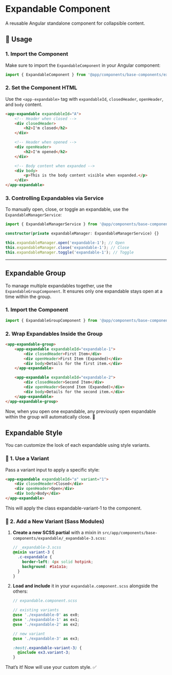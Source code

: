 # Expandable Component

A reusable Angular standalone component for collapsible content.

## 🚀 Usage

### 1. Import the Component
Make sure to import the `ExpandableComponent` in your Angular component:

```typescript
import { ExpandableComponent } from '@app/components/base-components/expandable/expandable.component';
```

### 2. Set the Component HTML
Use the `<app-expandable>` tag with `expandableId`, `closedHeader`, `openHeader`, and `body` content.

```html
<app-expandable expandableId="A">
    <!-- Header when closed -->
    <div closedHeader>
        <h2>I'm closed</h2>
    </div>

    <!-- Header when opened -->
    <div openHeader>
        <h2>I'm opened</h2>
    </div>

    <!-- Body content when expanded -->
    <div body>
        <p>This is the body content visible when expanded.</p>
    </div>
</app-expandable>
```

### 3. Controlling Expandables via Service
To manually open, close, or toggle an expandable, use the `ExpandableManagerService`:

```typescript
import { ExpandableManagerService } from '@app/components/base-components/expandable-manager.service';

constructor(private expandableManager: ExpandableManagerService) {}

this.expandableManager.open('expandable-1'); // Open
this.expandableManager.close('expandable-1'); // Close
this.expandableManager.toggle('expandable-1'); // Toggle
```

---

## Expandable Group

To manage multiple expandables together, use the `ExpandableGroupComponent`. It ensures only one expandable stays open at a time within the group.

### 1. Import the Component
```typescript
import { ExpandableGroupComponent } from '@app/components/base-components/expandable/expandable-group.component';
```

### 2. Wrap Expandables Inside the Group
```html
<app-expandable-group>
    <app-expandable expandableId="expandable-1">
        <div closedHeader>First Item</div>
        <div openHeader>First Item (Expanded)</div>
        <div body>Details for the first item.</div>
    </app-expandable>

    <app-expandable expandableId="expandable-2">
        <div closedHeader>Second Item</div>
        <div openHeader>Second Item (Expanded)</div>
        <div body>Details for the second item.</div>
    </app-expandable>
</app-expandable-group>
```

Now, when you open one expandable, any previously open expandable within the group will automatically close. 🎉

## Expandable Style
You can customize the look of each expandable using style variants.

### 🔧 1. Use a Variant
Pass a variant input to apply a specific style:

```html
<app-expandable expandableId="a" variant="1">
    <div closedHeader>Closed</div>
    <div openHeader>Open</div>
    <div body>Body</div>
</app-expandable>
```

This will apply the class expandable-variant-1 to the component.

### 🎨 2. Add a New Variant (Sass Modules)

1. **Create a new SCSS partial** with a mixin in `src/app/components/base-components/expandable/_expandable-3.scss`:

    ```scss
    // _expandable-3.scss
    @mixin variant-3 {
      .c-expandable {
        border-left: 4px solid hotpink;
        background: #1a1a1a;
      }
    }
    ```

2. **Load and include** it in your `expandable.component.scss` alongside the others:

    ```scss
    // expandable.component.scss

    // existing variants
    @use './expandable-0' as ex0;
    @use './expandable-1' as ex1;
    @use './expandable-2' as ex2;

    // new variant
    @use './expandable-3' as ex3;

    :host(.expandable-variant-3) {
      @include ex3.variant-3;
    }
    ```

That’s it! Now <app-expandable variant="3"> will use your custom style. ✅
